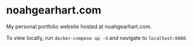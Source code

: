 # noahgearhart.com
My personal portfolio website hosted at noahgearhart.com. <br>

To view locally, run `docker-compose up -d` and navigate to `localhost:8080`.
